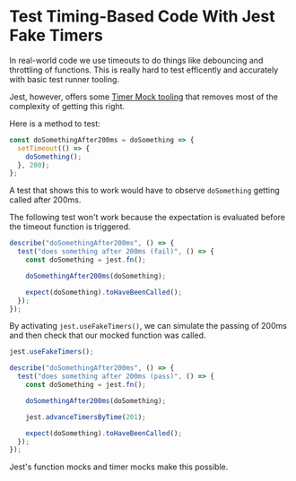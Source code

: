 # Test Timing-Based Code With Jest Fake Timers

In real-world code we use timeouts to do things like debouncing and throttling
of functions. This is really hard to test efficently and accurately with basic
test runner tooling.

Jest, however, offers some [Timer Mock
tooling](https://jestjs.io/docs/en/timer-mocks) that removes most of the
complexity of getting this right.

Here is a method to test:

```javascript
const doSomethingAfter200ms = doSomething => {
  setTimeout(() => {
    doSomething();
  }, 200);
};
```

A test that shows this to work would have to observe `doSomething` getting
called after 200ms.

The following test won't work because the expectation is evaluated before the
timeout function is triggered.

```javascript
describe("doSomethingAfter200ms", () => {
  test("does something after 200ms (fail)", () => {
    const doSomething = jest.fn();

    doSomethingAfter200ms(doSomething);

    expect(doSomething).toHaveBeenCalled();
  });
});
```

By activating `jest.useFakeTimers()`, we can simulate the passing of 200ms and
then check that our mocked function was called.

```javascript
jest.useFakeTimers();

describe("doSomethingAfter200ms", () => {
  test("does something after 200ms (pass)", () => {
    const doSomething = jest.fn();

    doSomethingAfter200ms(doSomething);

    jest.advanceTimersByTime(201);

    expect(doSomething).toHaveBeenCalled();
  });
});
```

Jest's function mocks and timer mocks make this possible.
